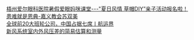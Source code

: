   
[梧州爱尔眼科医院暑假爱眼妈咪课堂---&quot;夏日风情 草帽DIY”亲子活动报名啦！](http://www.dianyue.me/archives/765/ryfgovp94e69hmq7/)  
[患难就是恩典-嘉义教会苏双美](http://www.dianyue.me/archives/604/il8f05nd68i4e8bg/)  
[全球前20大班轮公司，中国占据七席丨航运界](http://www.dianyue.me/archives/372/3ts9z9ci6qwjnae9/)  
[新风系统室内外风压差的简易估算和测量](http://www.dianyue.me/archives/203/2kb9w1js8ozan4vm/)